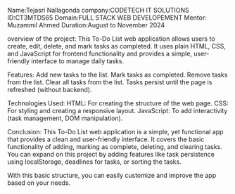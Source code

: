 
Name:Tejasri Nallagonda
company:CODETECH IT SOLUTIONS
ID:CT3MTDS65
Domain:FULL STACK WEB DEVELOPEMENT
Mentor: Muzammil Ahmed
Duration:August to November 2024

overview of the project:
This To-Do List web application allows users to create, edit, delete, and mark tasks as completed. It uses plain HTML, CSS, and JavaScript for frontend functionality and provides a simple, user-friendly interface to manage daily tasks.

Features:
Add new tasks to the list.
Mark tasks as completed.
Remove tasks from the list.
Clear all tasks from the list.
Tasks persist until the page is refreshed (without backend).

Technologies Used:
HTML: For creating the structure of the web page.
CSS: For styling and creating a responsive layout.
JavaScript: To add interactivity (task management, DOM manipulation).


Conclusion:
This To-Do List web application is a simple, yet functional app that provides a clean and user-friendly interface. It covers the basic functionality of adding, marking as complete, deleting, and clearing tasks. You can expand on this project by adding features like task persistence using localStorage, deadlines for tasks, or sorting the tasks.

With this basic structure, you can easily customize and improve the app based on your needs.




